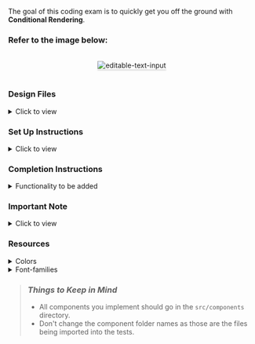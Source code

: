The goal of this coding exam is to quickly get you off the ground with **Conditional Rendering**.

### Refer to the image below:

<br/>
<div style="text-align: center;">
    <img src="https://assets.ccbp.in/frontend/content/react-js/editable-text-input-output.gif" alt="editable-text-input" style="max-width:70%;box-shadow:0 2.8px 2.2px rgba(0, 0, 0, 0.12)">
</div>
<br/>

### Design Files

<details>
<summary>Click to view</summary>

- [Medium (Size >= 768px), Large (Size >= 992px) and Extra Large (Size >= 1200px) - Editing output](https://assets.ccbp.in/frontend/content/react-js/editable-text-input-lg-editing-output.png)
- [Medium (Size >= 768px), Large (Size >= 992px) and Extra Large (Size >= 1200px) - Saved text output](https://assets.ccbp.in/frontend/content/react-js/editable-text-input-lg-saved-text-output.png)

</details>

### Set Up Instructions

<details>
<summary>Click to view</summary>

- Download dependencies by running `npm install`
- Start up the app using `npm start`
</details>

### Completion Instructions

<details>
<summary>Functionality to be added</summary>
<br/>

The app must have the following functionalities

- Initially, the user should see the input element and the`Save` button.
- When the text is provided in the input element and the `Save` button is clicked
  - The text should be displayed in the paragraph instead of the input element.
  - The `Edit` button should be displayed.
- When the text is saved and the `Edit` button is clicked
  - The input element should be displayed with the value as text content of the HTML paragraph element.
  - The `Save` button should be displayed.

</details>

### Important Note

<details>
<summary>Click to view</summary>

<br/>

**The following instructions are required for the tests to pass**

- Use `styledComponents` for styling the elements

</details>

### Resources

<details>
<summary>Colors</summary>

<br/>

<div style="background-color: #000000; width: 150px; padding: 10px; color: white">Hex: #000000</div>
<div style="background-color: #323f4b; width: 150px; padding: 10px; color: white">Hex: #323f4b</div>
<div style="background-color: #f5d0fe; width: 150px; padding: 10px; color: black">Hex: #f5d0fe</div>
<div style="background-color: #d946ef; width: 150px; padding: 10px; color: black">Hex: #d946ef</div>
<div style="background-color: #ffffff; width: 150px; padding: 10px; color: black">Hex: #ffffff</div>
<div style="background-color: #cbd2d9; width: 150px; padding: 10px; color: black">Hex: #cbd2d9</div>

</details>

<details>
<summary>Font-families</summary>

- Roboto

</details>

> ### _Things to Keep in Mind_
>
> - All components you implement should go in the `src/components` directory.
> - Don't change the component folder names as those are the files being imported into the tests.
